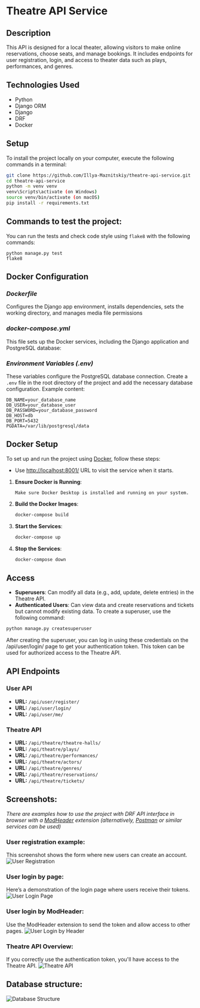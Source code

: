 # Theatre API Service


## Description
This API is designed for a local theater, allowing visitors to make online reservations, choose seats, and manage bookings. It includes endpoints for user registration, login, and access to theater data such as plays, performances, and genres.


## Technologies Used
- Python
- Django ORM
- Django
- DRF
- Docker


## Setup
To install the project locally on your computer, execute the following commands in a terminal:
```bash
git clone https://github.com/Illya-Maznitskiy/theatre-api-service.git
cd theatre-api-service
python -m venv venv
venv\Scripts\activate (on Windows)
source venv/bin/activate (on macOS)
pip install -r requirements.txt
```


## Commands to test the project:
You can run the tests and check code style using `flake8` with the following commands:

```
python manage.py test
flake8
```


## Docker Configuration
### _Dockerfile_
Configures the Django app environment, installs dependencies, sets the working directory, and manages media file permissions

### _docker-compose.yml_
This file sets up the Docker services, including the Django application and PostgreSQL database:

### _Environment Variables (.env)_
These variables configure the PostgreSQL database connection. Create a `.env` file in the root directory of the project and add the necessary database configuration. Example content:
```env
DB_NAME=your_database_name
DB_USER=your_database_user
DB_PASSWORD=your_database_password
DB_HOST=db
DB_PORT=5432
PGDATA=/var/lib/postgresql/data
```


## Docker Setup
To set up and run the project using [Docker](https://www.docker.com/get-started/), follow these steps:

- Use [http://localhost:8001/](http://localhost:8001/) URL to visit the service when it starts.

1. **Ensure Docker is Running**:
    ```text
    Make sure Docker Desktop is installed and running on your system.
    ```

2. **Build the Docker Images**:
    ```bash
    docker-compose build
    ```

3. **Start the Services**:
    ```bash
    docker-compose up
    ```

4. **Stop the Services**:
    ```bash
    docker-compose down
    ```


## Access
- **Superusers**: Can modify all data (e.g., add, update, delete entries) in the Theatre API.
- **Authenticated Users**: Can view data and create reservations and tickets but cannot modify existing data.
To create a superuser, use the following command:

```bash
python manage.py createsuperuser
```
After creating the superuser, you can log in using these credentials on the /api/user/login/ page to get your authentication token. This token can be used for authorized access to the Theatre API.


## API Endpoints

### User API
- **URL:** `/api/user/register/`
- **URL:** `/api/user/login/`
- **URL:** `/api/user/me/`

### Theatre API
- **URL:** `/api/theatre/theatre-halls/`
- **URL:** `/api/theatre/plays/`
- **URL:** `/api/theatre/performances/`
- **URL:** `/api/theatre/actors/`
- **URL:** `/api/theatre/genres/`
- **URL:** `/api/theatre/reservations/`
- **URL:** `/api/theatre/tickets/`


## Screenshots:
_There are examples how to use the project with DRF API interface in browser with a [ModHeader](https://modheader.com/docs/using-modheader/modify-request-headers) extension
 (alternatively, [Postman](https://learning.postman.com/docs/introduction/overview/) or similar services can be used)_

### User registration example:
This screenshot shows the form where new users can create an account.
![User Registration](images/user_register.png)

### User login by page:
Here’s a demonstration of the login page where users receive their tokens.
![User Login Page](images/user_login.png)

### User login by ModHeader:
Use the ModHeader extension to send the token and allow access to other pages.
![User Login by Header](images/using_modheader.png)

### Theatre API Overview:
If you correctly use the authentication token, you'll have access to the Theatre API.
![Theatre API](images/theatre_api.png)

## Database structure:
![Database Structure](images/db_structure.jpg)
